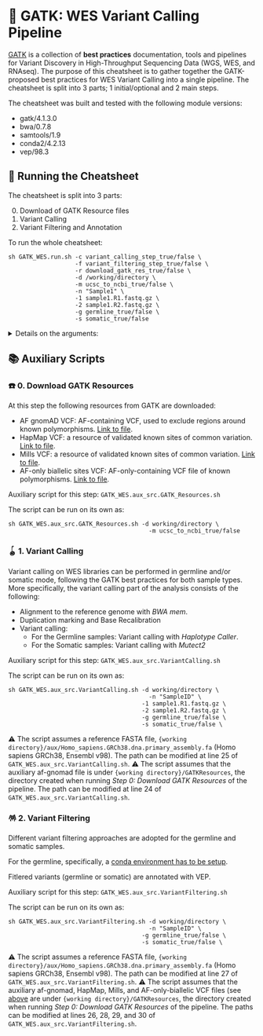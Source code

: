 # 🎎 GATK: WES Variant Calling Pipeline

[GATK](https://gatk.broadinstitute.org/hc/en-us) is a collection of **best practices** documentation, tools and pipelines for Variant Discovery in High-Throughput Sequencing Data (WGS, WES, and RNAseq). The purpose of this cheatsheet is to gather together the GATK-proposed best practices for WES Variant Calling into a single pipeline. The cheatsheet is split into 3 parts; 1 initial/optional and 2 main steps.

The cheatsheet was built and tested with the following module versions:

* gatk/4.1.3.0
* bwa/0.7.8
* samtools/1.9
* conda2/4.2.13
* vep/98.3

## 👟 Running the Cheatsheet

The cheatsheet is split into 3 parts:

0. Download of GATK Resource files
1. Variant Calling
2. Variant Filtering and Annotation

To run the whole cheatsheet:

```
sh GATK_WES.run.sh -c variant_calling_step_true/false \
                   -f variant_filtering_step_true/false \
                   -r download_gatk_res_true/false \
                   -d /working/directory \
                   -m ucsc_to_ncbi_true/false \
                   -n "Sample1" \
                   -1 sample1.R1.fastq.gz \
                   -2 sample1.R2.fastq.gz \
                   -g germline_true/false \
                   -s somatic_true/false

```

<details>
<summary>Details on the arguments:</summary> 
  
The table below documents the usage and description of the arguments. The 4 last columns depict whether a specific argument is needed for the particular script/pipeline step.
  
| argument | description | Main cheatsheet | Step 0 script | Step 1 script | Step 2 script |
|---| --- | --- | --- | --- |  --- |
| `-c` | true/false: Perform variant calling | ✔️ | ❌ | ❌ | ❌ |
| `-f` | true/false: Pperform variant filtering | ✔️ | ❌ | ❌ | ❌ |
| `-r` | true/false: Download GATK resources | ✔️ | ❌ | ❌ | ❌ |
| `-d` | Path to working directory | ✔️ | ✔️ | ✔️ | ✔️ |
| `-m` | true/false: Modify GATK resource files from UCSC to NCBI format ("chr1" vs "1") | ✔️ | ✔️ | ❌ | ❌ |
| `-n` | Sample name or ID | ✔️ | ❌ | ✔️ | ✔️ |
| `-1` | R1 FASTQ input file | ✔️ | ❌ | ✔️ | ❌ |
| `-2` | R1 FASTQ input file | ✔️ | ❌ | ✔️ | ❌ |
| `-g` | true/false: Run pipeline in Germline mode (for Germline samples) | ✔️ | ❌ | ✔️ | ✔️ |
| `-s` | true/false: Run pipeline in Somatic mode (for Somatic samples) | ✔️ | ❌ | ✔️ | ✔️ |

</details>

## 📚 Auxiliary Scripts

### ☎️ 0. Download GATK Resources

At this step the following resources from GATK are downloaded:
* AF gnomAD VCF: AF-containing VCF, used to exclude regions around known polymorphisms. [Link to file](https://console.cloud.google.com/storage/browser/_details/gatk-best-practices/somatic-hg38/af-only-gnomad.hg38.vcf.gz;tab=live_object).
* HapMap VCF: a resource of validated known sites of common variation. [Link to file](https://console.cloud.google.com/storage/browser/_details/genomics-public-data/resources/broad/hg38/v0/hapmap_3.3.hg38.vcf.gz;tab=live_object).
* Mills VCF: a resource of validated known sites of common variation. [Link to file](https://console.cloud.google.com/storage/browser/_details/genomics-public-data/resources/broad/hg38/v0/Mills_and_1000G_gold_standard.indels.hg38.vcf.gz;tab=live_object).
* AF-only biallelic sites VCF: AF-only-containing VCF file of known polymorphisms. [Link to file](https://console.cloud.google.com/storage/browser/_details/gatk-best-practices/somatic-hg38/small_exac_common_3.hg38.vcf.gz;tab=live_object).

Auxiliary script for this step: `GATK_WES.aux_src.GATK_Resources.sh`

The script can be run on its own as:

```
sh GATK_WES.aux_src.GATK_Resources.sh -d working/directory \
	                                    -m ucsc_to_ncbi_true/false
```

### 🪀 1. Variant Calling

Variant calling on WES libraries can be performed in germline and/or somatic mode, following the GATK best practices for both sample types. More specifically, the variant calling part of the analysis consists of the following:

* Alignment to the reference genome with _BWA mem_.
* Duplication marking and Base Recalibration
* Variant calling:
  * For the Germline samples: Variant calling with _Haplotype Caller_.
  * For the Somatic samples: Variant calling with _Mutect2_

Auxiliary script for this step: `GATK_WES.aux_src.VariantCalling.sh`

The script can be run on its own as:

```
sh GATK_WES.aux_src.VariantCalling.sh -d working/directory \
	                                    -n "SampleID" \
                                      -1 sample1.R1.fastq.gz \
                                      -2 sample1.R2.fastq.gz \
                                      -g germline_true/false \
                                      -s somatic_true/false \
```

⚠️ The script assumes a reference FASTA file, `{working directory}/aux/Homo_sapiens.GRCh38.dna.primary_assembly.fa` (Homo sapiens GRCh38, Ensembl v98). The path can be modified at line 25 of `GATK_WES.aux_src.VariantCalling.sh`.
⚠️ The script assumes that the auxiliary af-gnomad file is under `{working directory}/GATKResources`, the directory created when running _Step 0: Download GATK Resources_ of the pipeline. The path can be modified at line 24 of `GATK_WES.aux_src.VariantCalling.sh`.

### 🪅 2. Variant Filtering

Different variant filtering approaches are adopted for the germline and somatic samples.

For the germline, specifically, a [conda environment has to be setup](https://gatk.broadinstitute.org/hc/en-us/articles/360035889851--How-to-Install-and-use-Conda-for-GATK4).

Fitlered variants (germline or somatic) are annotated with VEP.

Auxiliary script for this step: `GATK_WES.aux_src.VariantFiltering.sh`

The script can be run on its own as:

```
sh GATK_WES.aux_src.VariantFiltering.sh -d working/directory \
	                                    -n "SampleID" \
                                      -g germline_true/false \
                                      -s somatic_true/false \
```

⚠️ The script assumes a reference FASTA file, `{working directory}/aux/Homo_sapiens.GRCh38.dna.primary_assembly.fa` (Homo sapiens GRCh38, Ensembl v98). The path can be modified at line 27 of `GATK_WES.aux_src.VariantFiltering.sh`.
⚠️ The script assumes that the auxiliary af-gnomad, HapMap, Mills, and AF-only-biallelic VCF files (see [above](0-dDownload-gatk-resources) are under `{working directory}/GATKResources`, the directory created when running _Step 0: Download GATK Resources_ of the pipeline. The paths can be modified at lines 26, 28, 29, and 30 of `GATK_WES.aux_src.VariantFiltering.sh`.

